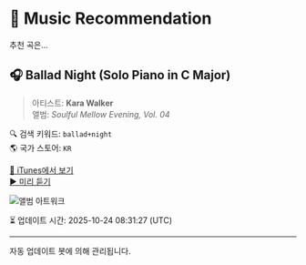 
# 🎵 Music Recommendation

추천 곡은...

## 🎧 Ballad Night (Solo Piano in C Major)  
> 아티스트: **Kara Walker**  
> 앨범: _Soulful Mellow Evening, Vol. 04_  

🔍 검색 키워드: `ballad+night`  
🌎 국가 스토어: `KR`

[🔗 iTunes에서 보기](https://music.apple.com/kr/album/ballad-night-solo-piano-in-c-major/1637612699?i=1637612838&uo=4)  
[▶️ 미리 듣기](https://audio-ssl.itunes.apple.com/itunes-assets/AudioPreview112/v4/3e/e8/be/3ee8be0d-266d-cd3e-8361-df9810a601cc/mzaf_14571679472416523117.plus.aac.p.m4a)

![앨범 아트워크](https://is1-ssl.mzstatic.com/image/thumb/Music112/v4/e5/17/0e/e5170e3d-da24-2326-a2e1-3a8592268a88/709401747438_cover.jpg/100x100bb.jpg)

⏳ 업데이트 시간: 2025-10-24 08:31:27 (UTC)

---
자동 업데이트 봇에 의해 관리됩니다.
